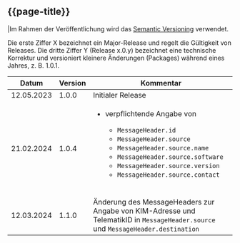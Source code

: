 ## {{page-title}}

|Im Rahmen der Veröffentlichung wird das [Semantic Versioning](https://semver.org/lang/de/) verwendet.

Die erste Ziffer X bezeichnet ein Major-Release und regelt die Gültigkeit von Releases. Die dritte Ziffer Y (Release x.0.y) bezeichnet eine technische Korrektur und versioniert kleinere Änderungen (Packages) während eines Jahres, z. B. 1.0.1.

| Datum | Version | Kommentar |
|---|---|---|
| 12.05.2023 | 1.0.0 | Initialer Release |
| 21.02.2024 | 1.0.4 | <ul><li>verpflichtende Angabe von</li><ul><li>`MessageHeader.id`</li><li>`MessageHeader.source`</li><li>`MessageHeader.source.name`</li><li>`MessageHeader.source.software`</li><li>`MessageHeader.source.version`</li><li>`MessageHeader.source.contact`</li></ul></ul><br> |
| 12.03.2024 | 1.1.0 | Änderung des MessageHeaders zur Angabe von KIM-Adresse und TelematikID in `MessageHeader.source` und `MessageHeader.destination` |
